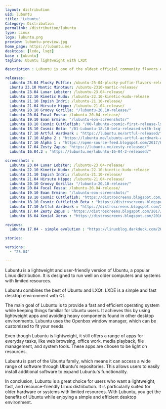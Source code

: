 ```yaml
---
layout: distribution
uid: lubuntu
title: 'Lubuntu'
Category: Distribution
permalink: /distribution/lubuntu
type: Linux
logo: lubuntu.png
preview: lubuntu-preview.jpg
home_page: https://lubuntu.me/
desktops: [lxde, lxqt]
base : [ubuntu]
tagline: Ubuntu lightweight with LXQt

description : Lubuntu is one of the oldest official community flavors of Ubuntu. It provides a lightweight desktop experience with LXQt desktop environment.

releases:
  Lubuntu 25.04 Plucky Puffin: /ubuntu-25-04-plucky-puffin-flavors-release/
  Lbuntu 23.10 Mantic Minotaur: /ubuntu-2310-mantic-release/
  Lubuntu 23.04 Lunar Lobster: /lubuntu-23.04-release/
  Lubuntu 22.10 Kinetic Kudu: /lubuntu-22.10-kinetic-kudu-release
  Lubuntu 21.10 Impish Indri: /lubuntu-21.10-release/
  Lubuntu 21.04 Hirsute Hippo: /lubuntu-21.04-release/
  Lubuntu 20.10 Groovy Gorilla: "/lubuntu-20.10-release/"
  Lubuntu 20.04 Focal Fossa: /lubuntu-20.04-release/
  Lubuntu 19.10 Eoan Ermine: "/lubuntu-eon-screenshots/"
  Lubuntu 18.10 Cosmic Cuttlefish: "/00-lubuntu-cosmic-first-release-lxqt/"
  Lubuntu 18.10 Cosmic Beta: "/01-Lubuntu-18.10-beta-released-with-lxqt-for-the-first-time/"
  Lubuntu 17.10 Artful Aardvark : "https://lubuntu.me/artful-released/"
  Lubuntu 17.10 Alpha 2 : "https://lubuntu.me/lubuntu-artful-aardvark-alpha-2-has-been-released/"
  Lubuntu 17.10 Alpha 1 : "https://open-source-feed.blogspot.com/2017/06/lubuntu-1710-artful-aardvark-alpha-1.html"
  Lubuntu 17.04 Zesty Zapus: "https://lubuntu.me/zesty-released/"
  Lubuntu 16.04.2 : "https://lubuntu.me/lubuntu-16-04-2-released/"

screenshots :
  Lubuntu 23.04 Lunar Lobster: /lubuntu-23.04-release/
  Lubuntu 22.10 Kinetic Kudu: /lubuntu-22.10-kinetic-kudu-release
  Lubuntu 21.10 Impish Indri: /lubuntu-21.10-release/
  Lubuntu 21.04 Hirsute Hippo: /lubuntu-21.04-release/
  Lubuntu 20.10 Groovy Gorilla: "/lubuntu-20.10-release/"
  Lubuntu 20.04 Focal Fossa: /lubuntu-20.04-release/
  Lubuntu 19.10 Eoan Ermine: "/lubuntu-eon-screenshots/"
  Lubuntu 18.10 Cosmic Cuttlefish: "https://distroscreens.blogspot.com/2018/10/lubuntu-1810-cosmic-cuttlefish-lxqt.html"
  Lubuntu 18.10 Cosmic Cuttlefish Beta : "https://distroscreens.blogspot.com/2018/10/lubuntu-1810-cosmic-cutlet-lxqt-beta.html"
  Lubuntu 17.10 Artful Aardvark : "https://distroscreens.blogspot.com/2017/10/lubuntu-1710-artful-aardvark-screenshots.html"
  Lubuntu 17.04 Zesty Zapus : "https://distroscreens.blogspot.com/2017/04/lubuntu-1704-zesty-zapus-screenshots.html"
  Lubuntu 16.04 Xenial Xerus : "https://distroscreens.blogspot.com/2016/04/lubuntu-1604-lts-xenial-xerus.html"

reviews:
  Lubuntu 17.04 - simple evolution : "https://linuxblog.darkduck.com/2017/05/lubuntu-1704-simple-evolution.html"

stories:

versions:
  - "25.04"

---
```

Lubuntu is a lightweight and user-friendly version of Ubuntu, a popular Linux distribution. It is designed to run well on older computers and systems with limited resources.

Lubuntu combines the best of Ubuntu and LXQt. LXDE is a simple and fast desktop environment with Qt.

The main goal of Lubuntu is to provide a fast and efficient operating system while keeping things familiar for Ubuntu users. It achieves this by using lightweight apps and avoiding heavy components found in other desktop environments. Lubuntu uses the Openbox window manager, which can be customized to fit your needs.

Even though Lubuntu is lightweight, it still offers a range of apps for everyday tasks, like web browsing, office work, media playback, file management, and system tools. These apps are chosen to be light on resources.

Lubuntu is part of the Ubuntu family, which means it can access a wide range of software through Ubuntu's repositories. This allows users to easily install additional software to expand Lubuntu's functionality.

In conclusion, Lubuntu is a great choice for users who want a lightweight, fast, and resource-friendly Linux distribution. It is particularly suited for older hardware or systems with limited resources. With Lubuntu, you get the benefits of Ubuntu while enjoying a simple and efficient desktop environment.

